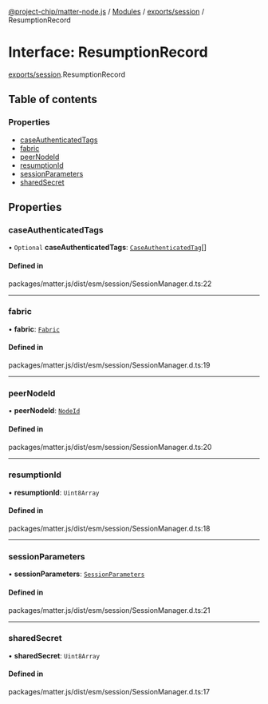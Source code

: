 [@project-chip/matter-node.js](../README.md) / [Modules](../modules.md) / [exports/session](../modules/exports_session.md) / ResumptionRecord

# Interface: ResumptionRecord

[exports/session](../modules/exports_session.md).ResumptionRecord

## Table of contents

### Properties

- [caseAuthenticatedTags](exports_session.ResumptionRecord.md#caseauthenticatedtags)
- [fabric](exports_session.ResumptionRecord.md#fabric)
- [peerNodeId](exports_session.ResumptionRecord.md#peernodeid)
- [resumptionId](exports_session.ResumptionRecord.md#resumptionid)
- [sessionParameters](exports_session.ResumptionRecord.md#sessionparameters)
- [sharedSecret](exports_session.ResumptionRecord.md#sharedsecret)

## Properties

### caseAuthenticatedTags

• `Optional` **caseAuthenticatedTags**: [`CaseAuthenticatedTag`](../modules/exports_datatype.md#caseauthenticatedtag)[]

#### Defined in

packages/matter.js/dist/esm/session/SessionManager.d.ts:22

___

### fabric

• **fabric**: [`Fabric`](../classes/exports_fabric.Fabric.md)

#### Defined in

packages/matter.js/dist/esm/session/SessionManager.d.ts:19

___

### peerNodeId

• **peerNodeId**: [`NodeId`](../modules/exports_datatype.md#nodeid)

#### Defined in

packages/matter.js/dist/esm/session/SessionManager.d.ts:20

___

### resumptionId

• **resumptionId**: `Uint8Array`

#### Defined in

packages/matter.js/dist/esm/session/SessionManager.d.ts:18

___

### sessionParameters

• **sessionParameters**: [`SessionParameters`](exports_session.SessionParameters.md)

#### Defined in

packages/matter.js/dist/esm/session/SessionManager.d.ts:21

___

### sharedSecret

• **sharedSecret**: `Uint8Array`

#### Defined in

packages/matter.js/dist/esm/session/SessionManager.d.ts:17
